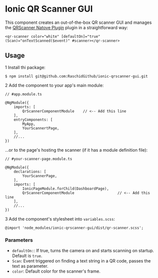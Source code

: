 # Ionic QR Scanner GUI #

This component creates an out-of-the-box QR scanner GUI and manages the [QRScanner Natove Plugin](https://ionicframework.com/docs/native/qr-scanner/) plugin in a straightforward way:

```
<qr-scanner color="white" [defaultOn]="true" (Scan)="onTextScanned($event)" #scanner></qr-scanner>
```

## Usage ##

1 Install thi package:

```
$ npm install git@github.com:RaschidGithub/ionic-qrscanner-gui.git
```

2 Add the component to your app's main module:

```
// #app.module.ts

@NgModule({
	imports: [
		QrScannerComponentModule	// <-- Add this line
	],
	entryComponents: [
		MyApp,
		YourScannertPage,
	],
	//...
})
```

...or to the page's hosting the scanner (if it has a module definition file):

```
// #your-scanner-page.module.ts

@NgModule({
	declarations: [
		YourScannerPage,
	],
	imports: [
		IonicPageModule.forChild(DashboardPage),
		QrScannerComponentModule					// <-- Add this line
	],
	//...
})
```


3 Add the component's stylesheet into `variables.scss`:

```
@import 'node_modules/ionic-qrscanner-gui/dist/qr-scanner.scss';
```




### Parameters ###

* `defaultOn:`: If true, turns the camera on and starts scanning on startup. Default is `true`.
* `Scan`: Event triggered on finding a text string in a QR code, passes the text as parameter.
* `color`: Default color for the scanner's frame.
